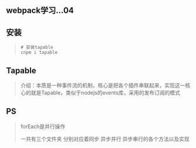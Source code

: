 ## webpack学习...04

## 安装

> ```shell
> # 安装tapable
> cnpm i tapable
> ```
>
> 

## Tapable

> 介绍：本质是一种事件流的机制，核心是把各个插件串联起来，实现这一核心的就是Tapable，类似于nodejs的events库，采用的发布订阅的模式  

## PS

> forEach是并行操作
>
> 一共有三个文件夹   分别对应着同步  异步并行  异步串行的各个方法以及实现